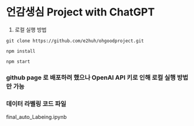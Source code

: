 # 언감생심 Project with ChatGPT

1. 로컬 실행 방법
   
```
git clone https://github.com/e2huh/ohgoodproject.git

npm install

npm start
```
### github page 로 배포하려 했으나 OpenAI API 키로 인해 로컬 실행 방법만 가능

### 데이터 라벨링 코드 파일 
final_auto_Labeing.ipynb



